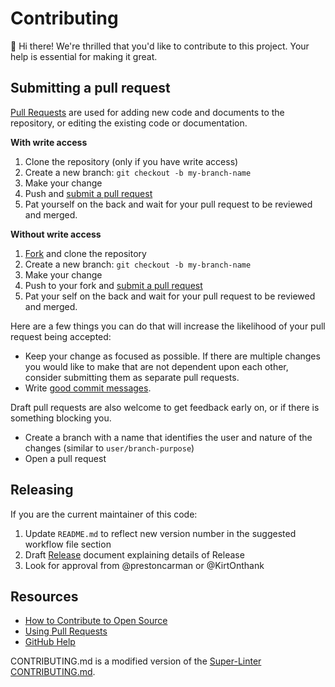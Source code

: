 # Contributing
:wave: Hi there!
We're thrilled that you'd like to contribute to this project.
Your help is essential for making it great.

## Submitting a pull request
[Pull Requests][pulls] are used for adding new code and documents to the repository, or editing the existing code or documentation.

**With write access**
1. Clone the repository (only if you have write access)
1. Create a new branch: `git checkout -b my-branch-name`
1. Make your change
1. Push and [submit a pull request][pr]
1. Pat yourself on the back and wait for your pull request to be reviewed and merged.

**Without write access**
1. [Fork][fork] and clone the repository
1. Create a new branch: `git checkout -b my-branch-name`
1. Make your change
1. Push to your fork and [submit a pull request][pr]
1. Pat your self on the back and wait for your pull request to be reviewed and merged.

Here are a few things you can do that will increase the likelihood of your pull request being accepted:

- Keep your change as focused as possible. If there are multiple changes you would like to make that are not dependent upon each other, consider submitting them as separate pull requests.
- Write [good commit messages](http://tbaggery.com/2008/04/19/a-note-about-git-commit-messages.html).

Draft pull requests are also welcome to get feedback early on, or if there is something blocking you.

- Create a branch with a name that identifies the user and nature of the changes (similar to `user/branch-purpose`)
- Open a pull request

## Releasing
If you are the current maintainer of this code:
1. Update `README.md` to reflect new version number in the suggested workflow file section
2. Draft [Release](https://help.github.com/en/github/administering-a-repository/managing-releases-in-a-repository) document explaining details of Release
3. Look for approval from @prestoncarman or @KirtOnthank

## Resources
- [How to Contribute to Open Source](https://opensource.guide/how-to-contribute/)
- [Using Pull Requests](https://help.github.com/articles/about-pull-requests/)
- [GitHub Help](https://help.github.com)

[pulls]: https://github.com/Open-Acidification/Open_Acidification_pH-stat_KiCad/pulls
[pr]: https://github.com/Open-Acidification/Open_Acidification_pH-stat_KiCad/compare
[fork]: https://github.com/Open-Acidification/Open_Acidification_pH-stat_KiCad/fork

CONTRIBUTING.md is a modified version of the [Super-Linter CONTRIBUTING.md](https://github.com/github/super-linter/blob/master/.github/CONTRIBUTING.md).
